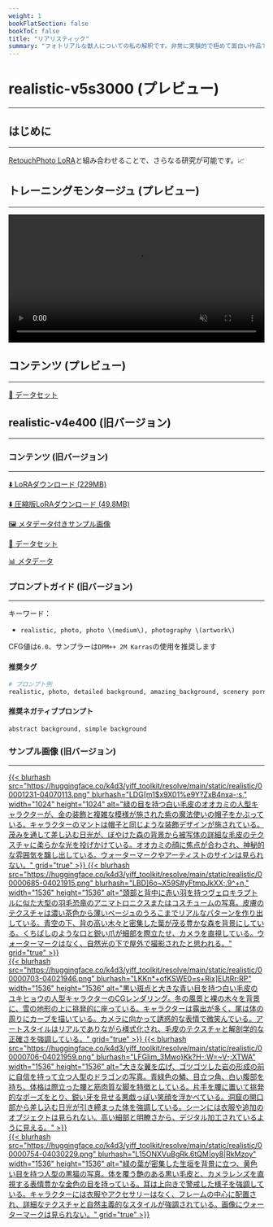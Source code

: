 ```yaml
---
weight: 1
bookFlatSection: false
bookToC: false
title: "リアリスティック"
summary: "フォトリアルな獣人についての私の解釈です。非常に実験的で極めて面白い作品です！"
---
```


<!--markdownlint-disable MD025 MD033 -->

# realistic-v5s3000 (プレビュー)

---

## はじめに

---

[RetouchPhoto LoRA](https://civitai.com/models/343602/retouchphoto-for-ponyv6)と組み合わせることで、さらなる研究が可能です。📈

## トレーニングモンタージュ (プレビュー)

---

<div style="text-align: center;">
    <video style="width: 100%;" autoplay loop muted playsinline>
        <source src="https://huggingface.co/k4d3/yiff_toolkit6/resolve/main/static/realistic/sample_sample00.mp4" type="video/mp4">
        お使いのブラウザは動画タグをサポートしていません。
    </video>
</div>

## コンテンツ (プレビュー)

---

[📐 データセット](https://huggingface.co/datasets/k4d3/realistic)

## realistic-v4e400 (旧バージョン)

---

### コンテンツ (旧バージョン)

---

[⬇️ LoRAダウンロード (229MB)](https://huggingface.co/k4d3/yiff_toolkit/resolve/main/ponyxl_loras/realistic-v4e400.safetensors?download=true)

[⬇️ 圧縮版LoRAダウンロード (49.8MB)](https://huggingface.co/k4d3/yiff_toolkit/resolve/main/ponyxl_loras_shrunk_2/realistic-v4e400_frockpt1_th-3.55.safetensors?download=true)

[🖼️ メタデータ付きサンプル画像](https://huggingface.co/k4d3/yiff_toolkit/tree/main/static/{})

[📐 データセット](https://huggingface.co/datasets/k4d3/furry/tree/main/realistic)

[📊 メタデータ](https://huggingface.co/k4d3/yiff_toolkit/raw/main/ponyxl_loras/realistic-v4e400.json)

### プロンプトガイド (旧バージョン)

---

キーワード：

- `realistic, photo, photo \(medium\), photography \(artwork\)`

CFG値は`6.0`、サンプラーは`DPM++ 2M Karras`の使用を推奨します

#### 推奨タグ

```python
# プロンプト例
realistic, photo, detailed background, amazing_background, scenery porn, <あなたのプロンプト>
```

#### 推奨ネガティブプロンプト

```md
abstract background, simple background
```

### サンプル画像 (旧バージョン)

---

<div class="image-grid">
  <div class="image-grid-container">
    <a href="https://huggingface.co/k4d3/yiff_toolkit/resolve/main/static/realistic/00001231-04070113.png">
      {{< blurhash
        src="https://huggingface.co/k4d3/yiff_toolkit/resolve/main/static/realistic/00001231-04070113.png"
        blurhash="LDG[m1$x9X01%e9Y?ZxB4nxa-;s,"
        width="1024"
        height="1024"
        alt="緑の目を持つ白い毛皮のオオカミの人型キャラクターが、金の装飾と複雑な模様が施された紫の魔法使いの帽子をかぶっている。キャラクターのマントは帽子と同じような装飾デザインが施されている。茂みを通して差し込む日光が、ぼやけた森の背景から被写体の詳細な毛皮のテクスチャに柔らかな光を投げかけている。オオカミの顔に焦点が合わされ、神秘的な雰囲気を醸し出している。ウォーターマークやアーティストのサインは見られない。"
        grid="true"
      >}}
    </a>
    <a href="https://huggingface.co/k4d3/yiff_toolkit/resolve/main/static/realistic/00000685-04021915.png">
      {{< blurhash
        src="https://huggingface.co/k4d3/yiff_toolkit/resolve/main/static/realistic/00000685-04021915.png"
        blurhash="LBD]6o~X59S#yFtmpJkXX;.9^+n,"
        width="1536"
        height="1536"
        alt="頭部と背中に赤い羽を持つヴェロキラプトルに似た大型の羽毛恐竜のアニマトロニクスまたはコスチュームの写真。皮膚のテクスチャは濃い茶色から薄いベージュのうろこまでリアルなパターンを作り出している。青空の下、背の高い木々と密集した葉が茂る豊かな森を背景にしている。くちばしのような口と鋭い爪が細部を際立たせ、カメラを直視している。ウォーターマークはなく、自然光の下で屋外で撮影されたと思われる。"
        grid="true"
      >}}
    </a>
  </div>
</div>
<div class="image-grid">
  <div class="image-grid-container">
    <a href="https://huggingface.co/k4d3/yiff_toolkit/resolve/main/static/realistic/00000703-04021946.png">
      {{< blurhash
        src="https://huggingface.co/k4d3/yiff_toolkit/resolve/main/static/realistic/00000703-04021946.png"
        blurhash="LKKn*+ofKSWE0=s+Rix]EUtRr:RP"
        width="1536"
        height="1536"
        alt="黒い斑点と大きな青い目を持つ白い毛皮のユキヒョウの人型キャラクターのCGレンダリング。冬の風景と裸の木々を背景に、雪の地形の上に挑発的に座っている。キャラクターは露出が多く、尾は体の周りにカーブを描いている。カメラに向かって誘惑的な表情で微笑んでいる。アートスタイルはリアルでありながら様式化され、毛皮のテクスチャと解剖学的な正確さを強調している。"
        grid="true"
      >}}
    </a>
    <a href="https://huggingface.co/k4d3/yiff_toolkit/resolve/main/static/realistic/00000706-04021959.png">
      {{< blurhash
      src="https://huggingface.co/k4d3/yiff_toolkit/resolve/main/static/realistic/00000706-04021959.png"
          blurhash="LFGIim_3Mwo}Kk?H-:W=~V-;XTWA"
          width="1536"
          height="1536"
          alt="大きな翼を広げ、ゴツゴツした岩の形成の前に自信を持って立つ人型のドラゴンの写真。青緑色の鱗、目立つ角、白い腹部を持ち、体格は際立った腰と筋肉質な脚を特徴としている。片手を腰に置いて挑発的なポーズをとり、鋭い牙を見せる悪戯っぽい笑顔を浮かべている。洞窟の開口部から差し込む日光が引き締まった体を強調している。シーンには衣服や追加のオブジェクトは見られない。高い細部と明瞭さから、デジタル加工されているように見える。"
      >}}
    </a>
  </div>
</div>
<div class="image-grid">
  <div class="image-grid-container">
    <a href="https://huggingface.co/k4d3/yiff_toolkit/resolve/main/static/realistic/00000754-04030229.png">
      {{< blurhash
        src="https://huggingface.co/k4d3/yiff_toolkit/resolve/main/static/realistic/00000754-04030229.png"
        blurhash="L15ONXVuBgRk.6tQM|oy8|RkMzoy"
        width="1536"
        height="1536"
        alt="緑の葉が密集した生垣を背景に立つ、黄色い目を持つ人型の黒猫の写真。体を覆う艶のある黒い毛皮と、カメラレンズを直視する表情豊かな金色の目を持っている。耳は上向きで警戒した様子を強調している。キャラクターには衣服やアクセサリーはなく、フレームの中心に配置され、詳細なテクスチャと自然主義的なスタイルが強調されている。画像にウォーターマークは見られない。"
        grid="true"
      >}}
    </a>
  </div>
</div>
